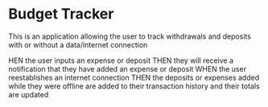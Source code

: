 # Budget Tracker

This is an application allowing the user to track withdrawals and deposits with or without a data/internet connection



HEN the user inputs an expense or deposit
THEN they will receive a notification that they have added an expense or deposit
WHEN the user reestablishes an internet connection
THEN the deposits or expenses added while they were offline are added to their transaction history and their totals are updated

